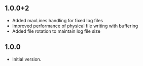 ## 1.0.0+2

- Added maxLines handling for fixed log files
- Improved performance of physical file writing with buffering
- Added file rotation to maintain log file size

## 1.0.0

- Initial version.
